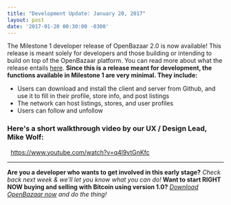 ```yaml
---
title: "Development Update: January 20, 2017" 
layout: post
date: '2017-01-20 00:30:00 -0300'
---
```

        
The Milestone 1 developer release of OpenBazaar 2.0 is now available! This release is meant solely for developers and those building or intending to build on top of the OpenBazaar platform. You can read more about what the release entails [here](https://blog.openbazaar.org/milestone-1-developer-release-for-openbazaar-2-0/#.WIJ8GrYrKV4). **Since this is a release meant for development, the functions available in Milestone 1 are very minimal. They include:**

*   Users can download and install the client and server from Github, and use it to fill in their profile, store info, and post listings
*   The network can host listings, stores, and user profiles
*   Users can follow and unfollow

### Here's a short walkthrough video by our UX / Design Lead, Mike Wolf:

  https://www.youtube.com/watch?v=q4l9vtGnKfc

* * *

**Are you a developer who wants to get involved in this early stage?** _Check back next week & we'll let you know what you can do!_ **Want to start RIGHT NOW buying and selling with Bitcoin using version 1.0?** _[Download OpenBazaar now](http://openbazaar.org/) and do the thing!_